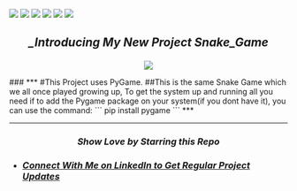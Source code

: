 ![](https://img.shields.io/badge/Programming_Language-Python-blue.svg)
![](https://img.shields.io/badge/Main_Tool_Used-Tkinter-red.svg)
![](https://img.shields.io/badge/Snake_Game.svg)
![](https://img.shields.io/badge/Mode-Dark_Mode-gold.svg)
![](https://img.shields.io/badge/Python_Version-3.7-brown.svg)
![](https://img.shields.io/badge/Status-Complete-green.svg)


## <p align="center">***_Introducing My New Project Snake_Game*** </p>

<p align="center"><img src="https://github.com/Anonymouscodes911/Project-Guidance/blob/main/Desktop%20Application/Basic/Python/Snake_Game/?Snake_Game_gif.gifraw=true" ></p>
### *** #This Project uses PyGame.
##This is the same Snake Game which we all once played growing up, To get the system up and running all you need 
if to add the Pygame package on your system(if you dont have it), you can use the command: 
``` pip install pygame ```  ***

***

### <p align="center">***_Show Love by Starring this Repo_***</p>


- ### ***_[Connect With Me on LinkedIn to Get Regular Project Updates](https://www.linkedin.com/in/utkarshkumar911/ "LCO")_***




